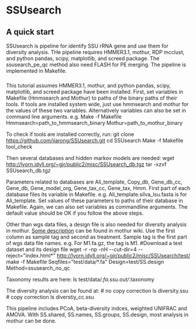 SSUsearch
=========

A quick start
-----------------

SSUsearch is pipeline for identify SSU rRNA gene and use them for diversity analysis. THe pipeline requires HMMER3.1, mothur, RDP mcclust, and python pandas, scipy, matplotlib, and screed package. The ssusearch_pe_qc method also need FLASH for PE merging. The pipeline is implemented in Makefile.

###
This tutorial assumes HMMER3.1, mothur, and python pandas, scipy, matplotlib, and screed package have been installed. First, set variables in Makefile (Hmmsearch and Mothur) to paths of the binary paths of their tools. If tools are installed system wide, just use hmmsearch and mothur for the values of these two variables. Alternatively variables can also be set in command line arguments. e.g. Make -f Makefile Hmmsearch=path_to_hmmsearch_binary Mothur=path_to_mothur_binary


To check if tools are installed correctly, run:
	git clone https://github.com/jiarong/SSUsearch.git
	cd SSUsearch
	Make -f Makefile tool_check

Then several databases and hidden markov models are needed: 
	wget http://lyorn.idyll.org/~gjr/public2/misc/SSUsearch_db.tgz
	tar -xzvf SSUsearch_db.tgz

Parameters related to databases are Ali_template, Copy_db, Gene_db_cc, Gene_db, Gene_model_org, Gene_tax_cc, Gene_tax, Hmm. First part of each database files its variable in Makefile. e.g. Ali_template.silva_lsu.fasta is for Ali_template. Set values of these parameters to paths of their database in Makefile. Again, we can also set variables as commandline arguments. The default value should be OK if you follow the above steps.

Other than wgs data files, a design file is also needed for diversity analysis in mothur. [Some description](http://www.mothur.org/wiki/Design_header_file) can be found in mothur wiki. Use the first column as sample tag and second as treatment. Sample tag is the first part of wgs data file names. e.g. For M1.fa.gz, the tag is M1.
	#Download a test dataset and its design file
	wget -r -np -nH --cut-dir=4 --reject="index.html*" http://lyorn.idyll.org/~gjr/public2/misc/SSUsearch/test/
	make -f Makefile Seqfiles="test/data/*.fa" Design=test/SS.design Method=ssusearch_no_qc

Taxonomy results are here:
	ls test/data/*.fa.ssu.out/*.taxonomy

The diversity analysis can be found at:
	# no copy correction
	ls diversity.ssu
	# copy correction
	ls diverstiy_cc.ssu

This pipeline includes PCoA, beta-diversity indces, weighted UNIFRAC and AMOVA. With SS.shared, SS.names, SS.groups, SS.design, most analysis in mothur can be done.
